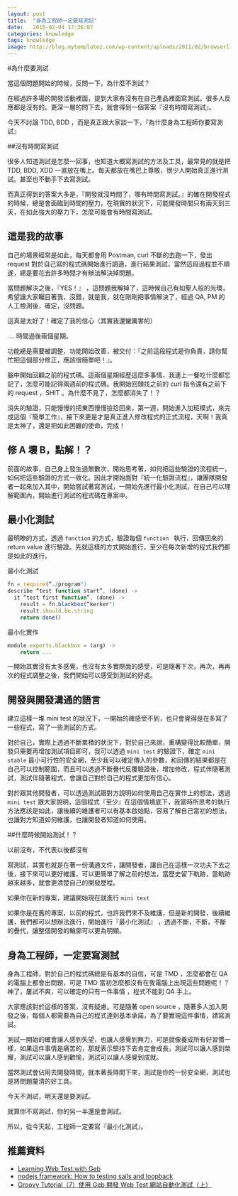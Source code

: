 ```yaml
---
layout: post
title:  "身為工程師一定要寫測試"
date:   2015-02-04 17:36:07
categories: knowledge
tags: knowledge
image: http://blog.mytemplatez.com/wp-content/uploads/2011/02/browserling.png
---
```



#為什麼要測試

當這個問題開始的時候，反問一下，為什麼不測試？

在經過許多場的開發活動裡面，提到大家有沒有在自己產品裡面寫測試。很多人反應都是沒有的。更深一層的問下去，就會得到一個答案『沒有時間寫測試』。

今天不討論 TDD, BDD ，而是真正跟大家談一下，『為什麼身為工程師你要寫測試』

##沒有時間寫測試

很多人知道測試是怎麼一回事，也知道大概寫測試的方法及工具，最常見的就是把 TDD, BDD, XDD 一直放在嘴上。每天都放在嘴巴上尊敬，很少人開始真正進行測試。甚至也不動手下去寫測試。

而真正得到的答案大多是，『開發就沒時間了，哪有時間寫測試。』的確在開發程式的時候，總是會面臨到時間的壓力，在現實的狀況下，可能開發時間只有兩天到三天，在如此強大的壓力下，怎麼可能會有時間寫測試。

## 這是我的故事

自己的場景經常是如此，每天都會用 Postman, curl 不斷的去跑一下，發出 request 對於自己寫的程式碼開始進行調適，進行結果測試，當然這段過程並不順遂，總是要花去許多時間才有辦法解決掉問題。

當問題解決之後，『YES！』 ，這問題我解掉了，這時候自己有如聖人般的光環，希望讓大家矚目著我，沒錯，就是我，就在剛剛把事情解決了，經過 QA, PM 的人工檢測後，確定，沒問題。

這真是太好了！確定了我的信心（其實我還蠻厲害的）

 …. 時間過後兩個星期。

功能總是需要被調整，功能開始改善，被交付：『之前這段程式是你負責，請你幫忙把這個部分修正，應該很簡單吧！』。

腦中開始回顧之前的程式碼。這兩個星期經歷這麼多事情，我連上一餐吃什麼都忘記了，怎麼可能記得兩週前的程式碼。我開始回頭找之前的 curl 指令還有之前下的 request ，SHIT 。為什麼不見了，怎麼都消失了！？

消失的驗證，只能慢慢的把東西慢慢撿拾回來，第一週，開始進入加班模式，來完成這個『簡單工作』，接下來更是才是真正進入修改程式的正式流程，天啊！我真是太神了，還是把如此困難的使命，完成！

## 修 A 壞 B，點解！？

前面的故事，自己身上發生過無數次，開始思考著，如何把這些驗證的流程統一，如何把這些驗證的方式一致化。因此才開始面對『統一化驗證流程』，讓團隊開發者一起來加入其中，開始嘗試著寫測試，一開始先進行最小化測試，在自己可以理解範圍內，開始進行測試的程式碼在專案中。

## 最小化測試

最明瞭的方式，透過 `function` 的方式，驗證每個  `function ` 執行，回傳回來的 return value 進行驗證。先就這樣的方式開始進行，至少在每次新增的程式我們都是如此的進行。

最小化測試

```js
fn = require(“./program")
describe “test function start”, (done) ->
  it “test first function”, (done) ->
    result = fn.blackbox(“kerker")
    result.should.be.string
    return done()
```

最小化實作

```js
module.exports.blackbox = (arg) ->
    return ...
```

一開始其實沒有太多感覺，也沒有太多實際面的感受，可是隨著下次，再次，再再次的程式調整之後，我們開始可以感受到測試的好處。

## 開發與開發溝通的語言

建立這樣一堆 mini test 的狀況下，一開始的確感受不到，也只會覺得是在多寫了一些程式，寫了一些測試的方式。

對於自己，實際上透過不斷累積的狀況下，對於自己來說，重構變得比較簡單，開發只需要再增加測試項目即可，我可以透過 `mini test` 的驗證下，確定 `mini stable` 最小可行性的安全網，至少我可以確定傳入的參數，和回傳的結果都是在自己可以控制範圍，而且可以透過不斷疊代反覆驗證後，增加修改，程式伴隨著測試，測試伴隨著程式，會讓自己對於自己的程式更加有信心。

對於跟其他開發者，可以透過測試跟對方說明如何使用自己在實作上的想法，透過 `mini test` 跟大家說明，這個程式『至少』在這個情境底下，我當時所思考的執行方法應該是如此，讓後續的維護者可以有基本啟始點，容易了解自己當初的想法，也讓對方知道如何維護，也讓開發者知道如何使用。

##什麼時候開始測試！？

以前沒有，不代表以後都沒有

寫測試，其實也就是在著一份溝通文件，讓開發者，讓自己在這樣一次功夫下去之後，接下來可以更好維護，可以更簡單了解之前的想法，當歷史留下軌跡，當軌跡越來越多，就會更清楚自己的開發歷程。

如果你在新的專案，建議開始現在就進行 `mini test`

如果你是在舊的專案，以前的程式，也許我們來不及維護，但是新的開發，後續維護，我們都可以想辦法進行，開始進行『最小化測試』 ，透過不斷，不斷，不斷的疊代，讓整個開發的輪廓可以更為明顯。

## 身為工程師，一定要寫測試

身為工程師，對於自己的程式碼總是有基本的自信，可是 TMD  ，怎麼都會在 QA 的電腦上都會出問題，可是 TMD 當初怎麼都沒有在我電腦上出現這些問題呢！？神了，屢試不爽，可以確定的只有一件事情 ，程式不能到 QA 手上。

大家應該對於這樣的答案，沒有疑慮。可是隨著 open source ，隨著多人加入開發之後，每個人都需要為自己的程式達到基本承諾，為了要實現這件事情，請寫測試。

測試一開始的確會讓人感到失望，也讓人感覺到無力，可是就像養成所有好習慣一樣，如果這件事情是痛苦的，那就表示堅持下去肯定會成長，測試可以讓人感到榮耀，測試可以讓人感到歡愉，測試可以讓人感覺到成就。

當然測試會佔用去開發時間，就本著長時間下來，測試是你的一份安全網，測試也是將問題釐清的好工具。

今天不測試，明天還是要測試。

就算你不寫測試，你的另一半還是會測試。

所以，從今天起，工程師一定要寫『最小化測試』。

## 推薦資料

 * [Learning Web Test with Geb](http://learngeb.readbook.tw/)
 * [nodejs framework: How to testing sails and loopback](http://blog.smlsun.com/2014/10/nodejs-framework-how-to-testing-sails.html)
 * [Groovy Tutorial（7）使用 Geb 開發 Web Test 網站自動化測試（上）](http://www.codedata.com.tw/java/groovy-tutorial-7-greb-web-test-part1/)
